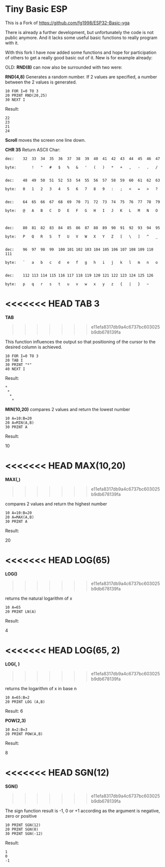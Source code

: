 # Tiny Basic ESP

This is a Fork of https://github.com/fg1998/ESP32-Basic-vga

There is already a further development, but unfortunately the code is not public anymore. And it lacks some useful basic functions to really program with it.

With this fork I have now added some functions and hope for participation of others to get a really good basic out of it. New is for example already:

OLD: **RND(8)** can now also be surrounded with two were:

**RND(4,8)**
Generates a random number. If 2 values are specified, a number between the 2 values is generated.

```
10 FOR I=0 TO 3
20 PRINT RND(20,25)
30 NEXT I
```

Result:
```
22
23
21
24
```
 
**Scroll**
moves the screen one line down. 


**CHR 35**
Return ASCII Char:

```
dec: 	32	33	34	35	36	37	38	39	40	41	42	43	44	45	46	47
 
byte: 	 	!	"	#	$	%	&	'	(	)	*	+	,	-	.	/

 
dec: 	48	49	50	51	52	53	54	55	56	57	58	59	60	61	62	63

byte: 	0	1	2	3	4	5	6	7	8	9	:	;	<	=	>	?


dec: 	64	65	66	67	68	69	70	71	72	73	74	75	76	77	78	79

byte: 	@	A	B	C	D	E	F	G	H	I	J	K	L	M	N	O



dec: 	80	81	82	83	84	85	86	87	88	89	90	91	92	93	94	95
 
byte: 	P	Q	R	S	T	U	V	W	X	Y	Z	[	\	]	^	_
 

dec: 	96	97	98	99	100	101	102	103	104	105	106	107	108	109	110	111
 
byte: 	`	a	b	c	d	e	f	g	h	i	j	k	l	m	n	o

 
dec: 	112	113	114	115	116	117	118	119	120	121	122	123	124 125	126
 
byte: 	p	q	r	s	t	u	v	w	x	y	z	{	|	}	~
```
 

<<<<<<< HEAD
**TAB 3**
=======
**TAB <int>**
>>>>>>> e11efa8317db9a4c6737bc603025b9db678139fa

This function influences the output so that positioning of the cursor to the desired column is achieved.

```
10 FOR I=0 TO 3
20 TAB I
30 PRINT "*"
40 NEXT I
```

Result:
```
*
 *
  *
   *
```

**MIN(10,20)**
compares 2 values and return the lowest number

```
10 A=10:B=20
20 A=MIN(A,B)
30 PRINT A
```

Result:
 
10

<<<<<<< HEAD
**MAX(10,20)**
=======
**MAX(<INT>,<INT>)**
>>>>>>> e11efa8317db9a4c6737bc603025b9db678139fa
 
compares 2 values and return the highest  number

```
10 A=10:B=20
20 A=MAX(A,B)
30 PRINT A
```

Result:
 
20

<<<<<<< HEAD
**LOG(65)**
=======
**LOG(<INT x>)**
>>>>>>> e11efa8317db9a4c6737bc603025b9db678139fa

returns the natural logarithm of x

```
10 A=65
20 PRINT LN(A)
```

Result:
 
4

<<<<<<< HEAD
**LOG(65, 2)**
=======
**LOG(<INT x>, <INT n>)**
>>>>>>> e11efa8317db9a4c6737bc603025b9db678139fa
 
returns the logarithm of x in base n

```
10 A=65:B=2
20 PRINT LOG (A,B)
```

Result:
6


**POW(2,3)**

```
10 A=2:B=3
20 PRINT POW(A,B)
```

Result:
 
8

<<<<<<< HEAD
**SGN(12)**
=======
**SGN(<int>)**
>>>>>>> e11efa8317db9a4c6737bc603025b9db678139fa

The sign function result is -1, 0 or +1 according as the argument is negative, zero or positive

```
10 PRINT SGN(12)
20 PRINT SGN(0)
30 PRINT SGN(-12)
```

Result:
```
1
0
-1
```
